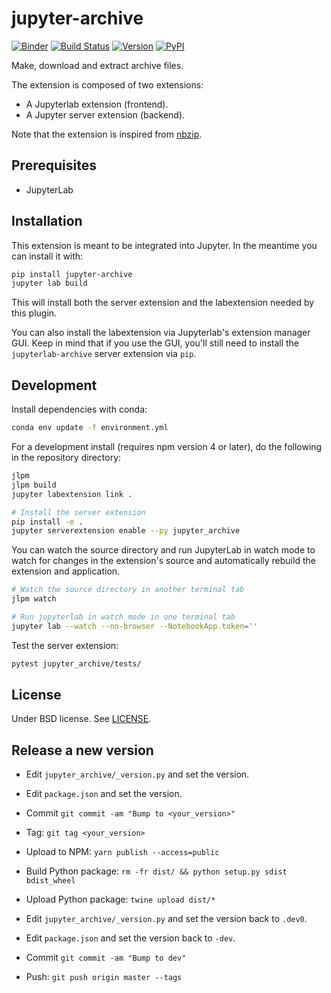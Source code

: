 # jupyter-archive

[![Binder](https://mybinder.org/badge_logo.svg)](https://beta.mybinder.org/v2/gh/hadim/jupyter-archive/master?urlpath=lab)
[![Build Status](https://travis-ci.com/hadim/jupyter-archive.svg?branch=master)](https://travis-ci.com/hadim/jupyter-archive)
[![Version](https://img.shields.io/npm/v/@hadim/jupyter-archive.svg)](https://www.npmjs.com/package/@hadim/jupyter-archive)
[![PyPI](https://img.shields.io/pypi/v/jupyter-archive)](https://pypi.org/project/jupyter-archive/)

Make, download and extract archive files.

The extension is composed of two extensions:

- A Jupyterlab extension (frontend).
- A Jupyter server extension (backend).

Note that the extension is inspired from [nbzip](https://github.com/data-8/nbzip).

## Prerequisites

- JupyterLab

## Installation

This extension is meant to be integrated into Jupyter. In the meantime you can install it with:

```bash
pip install jupyter-archive
jupyter lab build
```

This will install both the server extension and the labextension needed by this plugin.

You can also install the labextension via Jupyterlab's extension manager GUI. Keep in mind that if you use the GUI, you'll still need to install the `jupyterlab-archive` server extension via `pip`.

## Development

Install dependencies with conda:

```bash
conda env update -f environment.yml
```

For a development install (requires npm version 4 or later), do the following in the repository directory:

```bash
jlpm
jlpm build
jupyter labextension link .

# Install the server extension
pip install -e .
jupyter serverextension enable --py jupyter_archive
```

You can watch the source directory and run JupyterLab in watch mode to watch for changes in the extension's source and automatically rebuild the extension and application.

```bash
# Watch the source directory in another terminal tab
jlpm watch

# Run jupyterlab in watch mode in one terminal tab
jupyter lab --watch --no-browser --NotebookApp.token=''
```

Test the server extension:

```bash
pytest jupyter_archive/tests/
```

## License

Under BSD license. See [LICENSE](LICENSE).

## Release a new version

- Edit `jupyter_archive/_version.py` and set the version.
- Edit `package.json` and set the version.
- Commit `git commit -am "Bump to <your_version>"`
- Tag: `git tag <your_version>`
- Upload to NPM: `yarn publish --access=public`
- Build Python package: `rm -fr dist/ && python setup.py sdist bdist_wheel`
- Upload Python package: `twine upload dist/*`

- Edit `jupyter_archive/_version.py` and set the version back to `.dev0`.
- Edit `package.json` and set the version back to `-dev`.
- Commit `git commit -am "Bump to dev"`
- Push: `git push origin master --tags`
